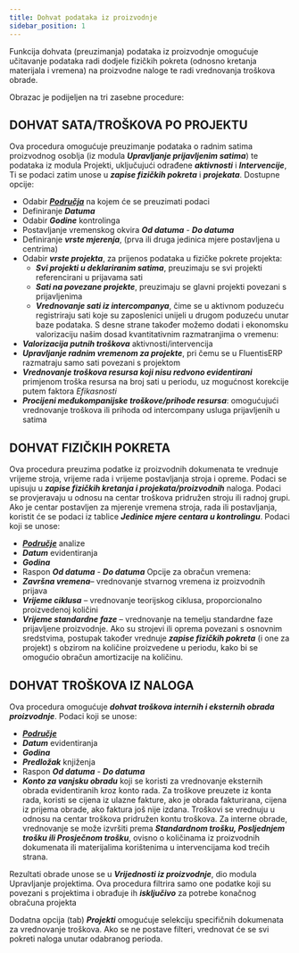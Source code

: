 ```yaml
---
title: Dohvat podataka iz proizvodnje
sidebar_position: 1 
---
```


Funkcija dohvata (preuzimanja) podataka iz proizvodnje omogućuje učitavanje podataka radi dodjele fizičkih
pokreta (odnosno kretanja materijala i vremena) na proizvodne naloge te radi vrednovanja troškova obrade.

Obrazac je podijeljen na tri zasebne procedure:

## DOHVAT SATA/TROŠKOVA PO PROJEKTU
Ova procedura omogućuje preuzimanje podataka o radnim satima proizvodnog osoblja (iz modula ***Upravljanje prijavljenim satima***)  te podataka iz modula Projekti, uključujući odrađene ***aktivnosti*** i ***Intervencije***, Ti se podaci zatim unose u ***zapise fizičkih pokreta*** i ***projekata***. Dostupne opcije:
- Odabir [***Područja***](/docs/controlling/controlling-parametrization/controlling-specific-settings/area-types-areas) na kojem će se preuzimati podaci
- Definiranje ***Datuma***
- Odabir ***Godine*** kontrolinga
- Postavljanje vremenskog okvira ***Od datuma*** - ***Do datuma***
- Definiranje ***vrste mjerenja***, (prva ili druga jedinica mjere postavljena u centrima)
- Odabir ***vrste projekta***, za prijenos podataka u fizičke pokrete projekta:
    - ***Svi projekti u deklariranim satima***, preuzimaju se svi projekti referencirani u prijavama sati
    - ***Sati na povezane projekte***, preuzimaju se glavni projekti povezani s prijavljenima
    - ***Vrednovanje sati iz intercompanya***, čime se u aktivnom poduzeću registriraju sati koje su zaposlenici unijeli u drugom poduzeću unutar baze podataka.
S desne strane također možemo dodati i ekonomsku valorizaciju našim dosad kvantitativnim razmatranjima o vremenu: 
- ***Valorizacija putnih troškova*** aktivnosti/intervencija 
- ***Upravljanje radnim vremenom za projekte***, pri čemu se u FluentisERP razmatraju samo sati povezani s projektom
- ***Vrednovanje troškova resursa koji nisu redvono evidentirani*** primjenom troška resursa na broj sati u periodu, uz mogućnost korekcije putem faktora *Efikasnosti*
- ***Procijeni međukompanijske troškove/prihode resursa***: omogućujući vrednovanje troškova ili prihoda od intercompany usluga prijavljenih u satima

## DOHVAT FIZIČKIH POKRETA
Ova procedura preuzima podatke iz proizvodnih dokumenata te vrednuje vrijeme stroja, vrijeme rada i vrijeme postavljanja stroja i opreme. Podaci se upisuju u ***zapise fizičkih kretanja i projekata/proizvodnih*** naloga. Podaci se provjeravaju u odnosu na centar troškova pridružen stroju ili radnoj grupi. Ako je centar postavljen za mjerenje vremena stroja, rada ili postavljanja, koristit će se podaci iz tablice ***Jedinice mjere centara u kontrolingu***.
Podaci koji se unose:
- [***Područje***](/docs/controlling/controlling-parametrization/controlling-specific-settings/area-types-areas) analize
- ***Datum*** evidentiranja
- ***Godina*** 
- Raspon ***Od datuma*** - ***Do datuma***
Opcije za obračun vremena:
- ***Završna vremena***– vrednovanje stvarnog vremena iz proizvodnih prijava
- ***Vrijeme ciklusa*** – vrednovanje teorijskog ciklusa, proporcionalno proizvedenoj količini
- ***Vrijeme standardne faze*** – vrednovanje na temelju standardne faze prijavljene proizvodnje. Ako su strojevi ili oprema povezani s osnovnim sredstvima, postupak također vrednuje ***zapise fizičkih pokreta*** (i one za projekt) s obzirom
na količine proizvedene u periodu, kako bi se omogućio obračun amortizacije na količinu.

## DOHVAT TROŠKOVA IZ NALOGA
Ova procedura omogućuje ***dohvat troškova internih i eksternih obrada proizvodnje***.
Podaci koji se unose:
- [***Područje***](/docs/controlling/controlling-parametrization/controlling-specific-settings/area-types-areas)
- ***Datum*** evidentiranja
- ***Godina*** 
- ***Predložak*** knjiženja
- Raspon ***Od datuma*** - ***Do datuma***
- ***Konto za vanjsku obradu*** koji se koristi za vrednovanje eksternih obrada evidentiranih kroz konto rada. Za troškove preuzete iz konta rada, koristi se cijena iz ulazne fakture, ako je obrada fakturirana, cijena iz prijema obrade,
ako faktura još nije izdana. Troškovi se vrednuju u odnosu na centar troškova pridružen kontu troškova. Za interne obrade,
vrednovanje se može izvršiti prema ***Standardnom trošku, Posljednjem trošku ili Prosječnom trošku***, ovisno o količinama iz
proizvodnih dokumenata ili materijalima korištenima u intervencijama kod trećih strana.

Rezultati obrade unose se u ***Vrijednosti iz proizvodnje***, dio modula Upravljanje projektima. Ova procedura filtrira samo one podatke koji su povezani s projektima i obrađuje ih ***isključivo*** za potrebe konačnog obračuna projekta

Dodatna opcija (tab) ***Projekti*** omogućuje selekciju specifičnih dokumenata za vrednovanje troškova. Ako se ne postave filteri, vrednovat će se svi pokreti naloga unutar odabranog perioda.

